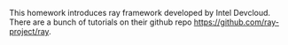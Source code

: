 This homework introduces ray framework developed by Intel Devcloud. There are a bunch of tutorials on their github repo https://github.com/ray-project/ray. 

